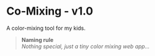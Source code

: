 # Co-Mixing  - v1.0
A color-mixing tool for my kids.<br>

> <b> Naming rule </b> <br>
> _Nothing special, just a tiny color mixing web app..._